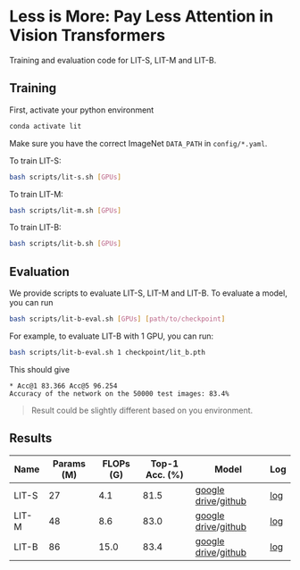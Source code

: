 # Less is More: Pay Less Attention in Vision Transformers

Training and evaluation code for LIT-S, LIT-M and LIT-B.



## Training

First, activate your python environment

```bash
conda activate lit
```

Make sure you have the correct ImageNet `DATA_PATH` in `config/*.yaml`. 

To train LIT-S:

```bash
bash scripts/lit-s.sh [GPUs] 
```

To train LIT-M:

```bash
bash scripts/lit-m.sh [GPUs] 
```

To train LIT-B:

```bash
bash scripts/lit-b.sh [GPUs] 
```



## Evaluation

We provide scripts to evaluate LIT-S, LIT-M and LIT-B. To evaluate a model, you can run

```bash
bash scripts/lit-b-eval.sh [GPUs] [path/to/checkpoint]
```

For example, to evaluate LIT-B with 1 GPU, you can run:

```bash
bash scripts/lit-b-eval.sh 1 checkpoint/lit_b.pth
```

This should give

```
* Acc@1 83.366 Acc@5 96.254
Accuracy of the network on the 50000 test images: 83.4%
```

> Result could be slightly different based on you environment.



## Results

| Name  | Params (M) | FLOPs (G) | Top-1 Acc. (%) | Model                                                        | Log                                                          |
| ----- | ---------- | --------- | -------------- | ------------------------------------------------------------ | ------------------------------------------------------------ |
| LIT-S | 27         | 4.1       | 81.5           | [google drive](https://drive.google.com/file/d/1WbXspSpUFmiFEeJov4LNWEOLlgUO6eKs/view?usp=sharing)/[github](https://github.com/MonashAI/LIT/releases/download/v1.0/lit_s.pth) | [log](https://github.com/MonashAI/LIT/releases/download/v1.0/log_rank0_lit_small.txt) |
| LIT-M | 48         | 8.6       | 83.0           | [google drive](https://drive.google.com/file/d/1HYJLmKSYO5rgGWPynzEMEG_TYEqFA0oy/view?usp=sharing)/[github](https://github.com/MonashAI/LIT/releases/download/v1.0/lit_m.pth) | [log](https://github.com/MonashAI/LIT/releases/download/v1.0/log_rank0_lit_medium.txt) |
| LIT-B | 86         | 15.0      | 83.4           | [google drive](https://drive.google.com/file/d/1EX2CbCVUbc3IVFWdlnRoh7GBWov91iXb/view?usp=sharing)/[github](https://github.com/MonashAI/LIT/releases/download/v1.0/lit_b.pth) | [log](https://github.com/MonashAI/LIT/releases/download/v1.0/log_rank0_lit_base.txt) |

